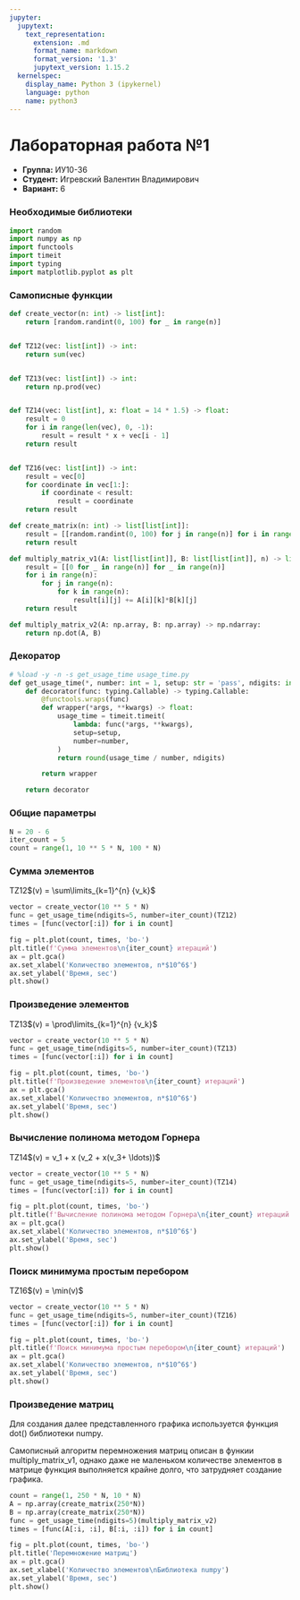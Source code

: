 ```yaml
---
jupyter:
  jupytext:
    text_representation:
      extension: .md
      format_name: markdown
      format_version: '1.3'
      jupytext_version: 1.15.2
  kernelspec:
    display_name: Python 3 (ipykernel)
    language: python
    name: python3
---
```


<h1>Лабораторная работа №1</h1>
<ul>
    <li><strong>Группа:</strong> ИУ10-36</li>
    <li><strong>Студент:</strong> Игревский Валентин Владимирович</li>
    <li><strong>Вариант:</strong> 6</li>
</ul>


<h3>Необходимые библиотеки</h3>

```python
import random
import numpy as np
import functools
import timeit
import typing
import matplotlib.pyplot as plt
```

<h3>Самописные функции</h3>

```python
def create_vector(n: int) -> list[int]:
    return [random.randint(0, 100) for _ in range(n)]


def TZ12(vec: list[int]) -> int:
    return sum(vec)


def TZ13(vec: list[int]) -> int:
    return np.prod(vec)


def TZ14(vec: list[int], x: float = 14 * 1.5) -> float:
    result = 0
    for i in range(len(vec), 0, -1):
        result = result * x + vec[i - 1]
    return result


def TZ16(vec: list[int]) -> int:
    result = vec[0]
    for coordinate in vec[1:]:
        if coordinate < result:
            result = coordinate
    return result

def create_matrix(n: int) -> list[list[int]]:
    result = [[random.randint(0, 100) for j in range(n)] for i in range(n)]
    return result

def multiply_matrix_v1(A: list[list[int]], B: list[list[int]], n) -> list[list[int]]:
    result = [[0 for _ in range(n)] for _ in range(n)]
    for i in range(n):
        for j in range(n):
            for k in range(n):
                result[i][j] += A[i][k]*B[k][j]
    return result

def multiply_matrix_v2(A: np.array, B: np.array) -> np.ndarray:
    return np.dot(A, B)
```

<h3>Декоратор</h3>

```python
# %load -y -n -s get_usage_time usage_time.py
def get_usage_time(*, number: int = 1, setup: str = 'pass', ndigits: int = 3) -> typing.Callable:
    def decorator(func: typing.Callable) -> typing.Callable:
        @functools.wraps(func)
        def wrapper(*args, **kwargs) -> float:
            usage_time = timeit.timeit(
                lambda: func(*args, **kwargs),
                setup=setup,
                number=number,
            )
            return round(usage_time / number, ndigits)

        return wrapper

    return decorator
```

<h3>Общие параметры</h3>

```python
N = 20 - 6
iter_count = 5
count = range(1, 10 ** 5 * N, 100 * N)
```

<h3>Сумма элементов</h3>
<p>TZ12$(v) = \sum\limits_{k=1}^{n} {v_k}$</p>

```python
vector = create_vector(10 ** 5 * N)
func = get_usage_time(ndigits=5, number=iter_count)(TZ12)
times = [func(vector[:i]) for i in count]

fig = plt.plot(count, times, 'bo-')
plt.title(f'Сумма элементов\n{iter_count} итераций')
ax = plt.gca()
ax.set_xlabel('Количество элементов, n*$10^6$')
ax.set_ylabel('Время, sec')
plt.show()
```

<h3>Произведение элементов</h3>
<p>TZ13$(v) = \prod\limits_{k=1}^{n} {v_k}$</p>

```python
vector = create_vector(10 ** 5 * N)
func = get_usage_time(ndigits=5, number=iter_count)(TZ13)
times = [func(vector[:i]) for i in count]

fig = plt.plot(count, times, 'bo-')
plt.title(f'Произведение элементов\n{iter_count} итераций')
ax = plt.gca()
ax.set_xlabel('Количество элементов, n*$10^6$')
ax.set_ylabel('Время, sec')
plt.show()
```

<h3>Вычисление полинома методом Горнера</h3>
<p>TZ14$(v) = v_1 + x (v_2 + x(v_3+ \ldots))$</p>

```python
vector = create_vector(10 ** 5 * N)
func = get_usage_time(ndigits=5, number=iter_count)(TZ14)
times = [func(vector[:i]) for i in count]

fig = plt.plot(count, times, 'bo-')
plt.title(f'Вычисление полинома методом Горнера\n{iter_count} итераций')
ax = plt.gca()
ax.set_xlabel('Количество элементов, n*$10^6$')
ax.set_ylabel('Время, sec')
plt.show()
```

<h3>Поиск минимума простым перебором</h3>
<p>TZ16$(v) = \min(v)$</p>

```python
vector = create_vector(10 ** 5 * N)
func = get_usage_time(ndigits=5, number=iter_count)(TZ16)
times = [func(vector[:i]) for i in count]

fig = plt.plot(count, times, 'bo-')
plt.title(f'Поиск минимума простым перебором\n{iter_count} итераций')
ax = plt.gca()
ax.set_xlabel('Количество элементов, n*$10^6$')
ax.set_ylabel('Время, sec')
plt.show()
```

<h3>Произведение матриц</h3>
Для создания далее представленного графика используется функция dot() библиотеки numpy.

Самописный алгоритм перемножения матриц описан в функии multiply_matrix_v1, однако даже не маленьком количестве элементов в матрице функция выполняется крайне долго, что затрудняет создание графика.

```python
count = range(1, 250 * N, 10 * N)
A = np.array(create_matrix(250*N))
B = np.array(create_matrix(250*N))
func = get_usage_time(ndigits=5)(multiply_matrix_v2)
times = [func(A[:i, :i], B[:i, :i]) for i in count]

fig = plt.plot(count, times, 'bo-')
plt.title('Перемножение матриц')
ax = plt.gca()
ax.set_xlabel('Количество элементов\nБиблиотека numpy')
ax.set_ylabel('Время, sec')
plt.show()
```
